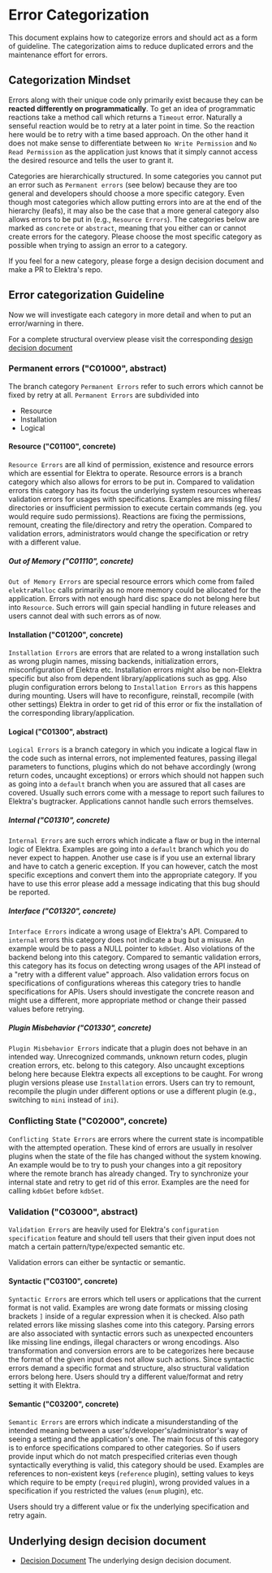 # Error Categorization

This document explains how to categorize errors and should act as a form of
guideline. The categorization aims to reduce duplicated errors and the
maintenance effort for errors.

## Categorization Mindset

Errors along with their unique code only primarily exist because they can be
**reacted differently on programmatically**. To get an idea of programmatic
reactions take a method call which returns a `Timeout` error. Naturally a
senseful reaction would be to retry at a later point in time. So the reaction
here would be to retry with a time based approach. On the other hand it does not
make sense to differentiate between `No Write Permission` and `No Read Permission`
as the application just knows that it simply cannot access the desired resource
and tells the user to grant it.

Categories are hierarchically structured. In some categories you cannot put an
error such as `Permanent errors` (see below) because they are too general and
developers should choose a more specific category. Even though most categories
which allow putting errors into are at the end of the hierarchy (leafs), it
may also be the case that a more general category also allows errors to be put in
(e.g., `Resource Errors`). The categories below are marked as `concrete` or `abstract`,
meaning that you either can or cannot create errors for the category. Please
choose the most specific category as possible when trying to assign an error to a category.

If you feel for a new category, please forge a design decision document and make
a PR to Elektra's repo.

## Error categorization Guideline

Now we will investigate each category in more detail and when to put an
error/warning in there.

For a complete structural overview please visit the corresponding [design decision document](../decisions/5_implemented/error_codes.md)

### Permanent errors ("C01000", abstract)

The branch category `Permanent Errors` refer to such errors which cannot be
fixed by retry at all. `Permanent Errors` are subdivided into

- Resource
- Installation
- Logical

#### Resource ("C01100", concrete)

`Resource Errors` are all kind of permission, existence and resource errors
which are essential for Elektra to operate. Resource errors is a branch category
which also allows for errors to be put in. Compared to validation errors this
category has its focus the underlying system resources whereas validation errors
for usages with specifications. Examples are missing files/ directories or
insufficient permission to execute certain commands (eg. you would require sudo
permissions). Reactions are fixing the permissions, remount, creating the
file/directory and retry the operation. Compared to validation errors,
administrators would change the specification or retry with a different value.

##### Out of Memory ("C01110", concrete)

`Out of Memory Errors` are special resource errors which come from failed
`elektraMalloc` calls primarily as no more memory could be allocated for the
application. Errors with not enough hard disc space do not belong here but into
`Resource`. Such errors will gain special handling in future releases and users
cannot deal with such errors as of now.

#### Installation ("C01200", concrete)

`Installation Errors` are errors that are related to a wrong installation such
as wrong plugin names, missing backends, initialization errors, misconfiguration
of Elektra etc. Installation errors might also be non-Elektra specific but also
from dependent library/applications such as gpg. Also plugin configuration
errors belong to `Installation Errors` as this happens during mounting. Users
will have to reconfigure, reinstall, recompile (with other settings) Elektra in
order to get rid of this error or fix the installation of the corresponding
library/application.

#### Logical ("C01300", abstract)

`Logical Errors` is a branch category in which you indicate a logical flaw in
the code such as internal errors, not implemented features, passing illegal
parameters to functions, plugins which do not behave accordingly (wrong return
codes, uncaught exceptions) or errors which should not happen such as going into
a `default` branch when you are assured that all cases are covered. Usually such
errors come with a message to report such failures to Elektra's bugtracker.
Applications cannot handle such errors themselves.

##### Internal ("C01310", concrete)

`Internal Errors` are such errors which indicate a flaw or bug in the internal
logic of Elektra. Examples are going into a `default` branch which you do never
expect to happen. Another use case is if you use an external library and have to
catch a generic exception. If you can however, catch the most specific
exceptions and convert them into the appropriate category. If you have to use
this error please add a message indicating that this bug should be reported.

##### Interface ("C01320", concrete)

`Interface Errors` indicate a wrong usage of Elektra's API. Compared to
`internal` errors this category does not indicate a bug but a misuse. An example
would be to pass a NULL pointer to `kdbGet`. Also violations of the backend
belong into this category. Compared to semantic validation errors, this category
has its focus on detecting wrong usages of the API instead of a "retry with a
different value" approach. Also validation errors focus on specifications of
configurations whereas this category tries to handle specifications for APIs.
Users should investigate the concrete reason and might use a different, more
appropriate method or change their passed values before retrying.

##### Plugin Misbehavior ("C01330", concrete)

`Plugin Misbehavior Errors` indicate that a plugin does not behave in an
intended way. Unrecognized commands, unknown return codes, plugin creation
errors, etc. belong to this category. Also uncaught exceptions belong here
because Elektra expects all exceptions to be caught. For wrong plugin versions
please use `Installation` errors. Users can try to remount, recompile the plugin
under different options or use a different plugin (e.g., switching to `mini`
instead of `ini`).

### Conflicting State ("C02000", concrete)

`Conflicting State Errors` are errors where the current state is incompatible
with the attempted operation. These kind of errors are usually in resolver
plugins when the state of the file has changed without the system knowing. An
example would be to try to push your changes into a git repository where the
remote branch has already changed. Try to synchronize your internal state and
retry to get rid of this error. Examples are the need for calling `kdbGet`
before `kdbSet`.

### Validation ("C03000", abstract)

`Validation Errors` are heavily used for Elektra's `configuration specification`
feature and should tell users that their given input does not match a certain
pattern/type/expected semantic etc.

Validation errors can either be syntactic or semantic.

#### Syntactic ("C03100", concrete)

`Syntactic Errors` are errors which tell users or applications that the current
format is not valid. Examples are wrong date formats or missing closing brackets
`]` inside of a regular expression when it is checked. Also path related errors
like missing slashes come into this category. Parsing errors are also associated
with syntactic errors such as unexpected encounters like missing line endings,
illegal characters or wrong encodings. Also transformation and conversion errors
are to be categorizes here because the format of the given input does not allow
such actions. Since syntactic errors demand a specific format and structure,
also structural validation errors belong here. Users should try a different
value/format and retry setting it with Elektra.

#### Semantic ("C03200", concrete)

`Semantic Errors` are errors which indicate a misunderstanding of the intended
meaning between a user's/developer's/administrator's way of seeing a setting and
the application's one. The main focus of this category is to enforce
specifications compared to other categories. So if users provide input which do
not match prespecified criterias even though syntactically everything is valid,
this category should be used. Examples are references to non-existent keys
(`reference` plugin), setting values to keys which require to be empty
(`required` plugin), wrong provided values in a specification if you restricted
the values (`enum` plugin), etc.

Users should try a different value or fix the underlying specification and retry
again.

## Underlying design decision document

- [Decision Document](../decisions/5_implemented/error_codes.md) The underlying design
  decision document.
